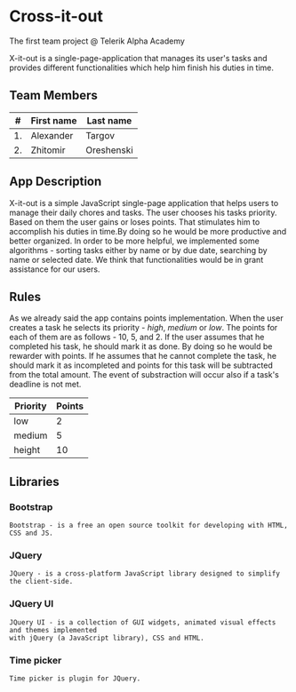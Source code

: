 # Cross-it-out

The first team project @ Telerik Alpha Academy

X-it-out is a single-page-application that manages its user's tasks and provides different
functionalities which help him finish his duties in time.

## Team Members

| #        | First name | Last name  |       
| -------- | --------- 	| ---------- |
| 1.	   | Alexander 	| Targov	 |
| 2.	   | Zhitomir  	| Oreshenski |

## App Description

X-it-out is a simple JavaScript single-page application that helps users to manage their
daily chores and tasks. The user chooses his tasks priority. Based on them the user gains
or loses points. That stimulates him to accomplish his duties in time.By doing so he would
be more productive and better organized.
In order to be more helpful, we implemented some algorithms - sorting tasks either by
name or by due date, searching by name or selected date. We think that functionalities
would be in grant assistance for our users.

## Rules

As we already said the app contains points implementation. When the user creates a task he
selects its priority - *high*, *medium* or *low*. The points for each of them are as follows - 10,
5, and 2. If the user assumes that he completed his task, he should mark it as done. By doing
so he would be rewarder with points. If he assumes that he cannot complete the task, he should 
mark it as incompleted and points for this task will be subtracted from the total amount. 
The event of substraction will occur also if a task's deadline is not met.


| Priority | Points |
| -------- | ------ |
| low	   | 2	    |
| medium   | 5	    |
| height   | 10	    |


## Libraries

### Bootstrap 

	Bootstrap - is a free an open source toolkit for developing with HTML, CSS and JS.

### JQuery

	JQuery - is a cross-platform JavaScript library designed to simplify the client-side.

### JQuery UI

	JQuery UI - is a collection of GUI widgets, animated visual effects and themes implemented 
	with jQuery (a JavaScript library), CSS and HTML.

### Time picker
 
	Time picker is plugin for JQuery.

